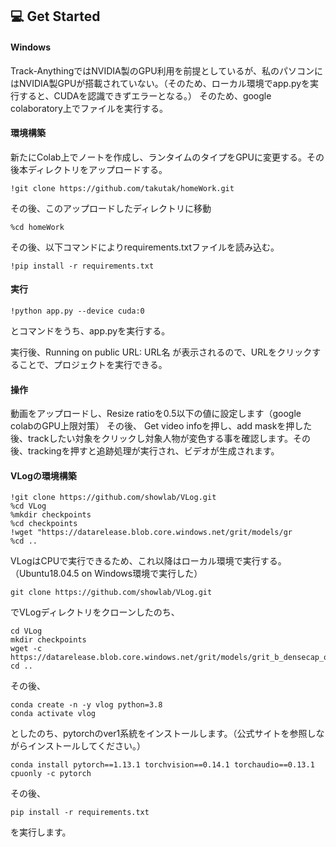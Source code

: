 ## :computer: Get Started
#### Windows

Track-AnythingではNVIDIA製のGPU利用を前提としているが、私のパソコンにはNVIDIA製GPUが搭載されていない。（そのため、ローカル環境でapp.pyを実行すると、CUDAを認識できずエラーとなる。）
そのため、google colaboratory上でファイルを実行する。

#### 環境構築
新たにColab上でノートを作成し、ランタイムのタイプをGPUに変更する。その後本ディレクトリをアップロードする。
```
!git clone https://github.com/takutak/homeWork.git
```
その後、このアップロードしたディレクトリに移動
```
%cd homeWork
```
その後、以下コマンドによりrequirements.txtファイルを読み込む。
```
!pip install -r requirements.txt
```

#### 実行
```
!python app.py --device cuda:0
```
とコマンドをうち、app.pyを実行する。

実行後、Running on public URL: URL名
が表示されるので、URLをクリックすることで、プロジェクトを実行できる。

#### 操作
動画をアップロードし、Resize ratioを0.5以下の値に設定します（google colabのGPU上限対策）
その後、  Get video infoを押し、add maskを押した後、trackしたい対象をクリックし対象人物が変色する事を確認します。その後、trackingを押すと追跡処理が実行され、ビデオが生成されます。

#### VLogの環境構築
```
!git clone https://github.com/showlab/VLog.git
%cd VLog
%mkdir checkpoints
%cd checkpoints
!wget "https://datarelease.blob.core.windows.net/grit/models/gr
%cd ..
```



VLogはCPUで実行できるため、これ以降はローカル環境で実行する。（Ubuntu18.04.5 on Windows環境で実行した）
```
git clone https://github.com/showlab/VLog.git
```
でVLogディレクトリをクローンしたのち、
```
cd VLog
mkdir checkpoints
wget -c https://datarelease.blob.core.windows.net/grit/models/grit_b_densecap_objectdet.pth
cd ..
```
その後、
```
conda create -n -y vlog python=3.8
conda activate vlog
```
としたのち、pytorchのver1系統をインストールします。（公式サイトを参照しながらインストールしてください。）
```
conda install pytorch==1.13.1 torchvision==0.14.1 torchaudio==0.13.1 cpuonly -c pytorch
```
その後、
```
pip install -r requirements.txt
```
を実行します。
